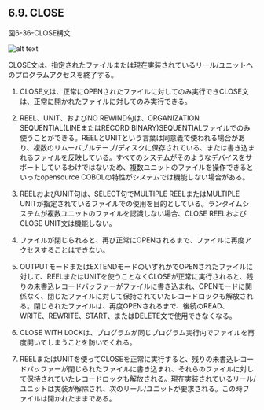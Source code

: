 ## 6.9. CLOSE

図6-36-CLOSE構文

![alt text](Image/6-36-CLOSE.png)

CLOSE文は、指定されたファイルまたは現在実装されているリール/ユニットへのプログラムアクセスを終了する。

1. CLOSE文は、正常にOPENされたファイルに対してのみ実行できCLOSE文は、正常に開かれたファイルに対してのみ実行できる。

2. REEL、UNIT、およびNO REWIND句は、ORGANIZATION SEQUENTIAL(LINEまたはRECORD BINARY)SEQUENTIALファイルでのみ使うことができる。REELとUNITという言葉は同意義で使われる場合があり、複数のリムーバブルテープ/ディスクに保存されている、または書き込まれるファイルを反映している。すべてのシステムがそのようなデバイスをサポートしているわけではないため、複数ユニットのファイルを操作できるといったopensource COBOLの特性がシステムでは機能しない場合がある。

3. REELおよびUNIT句は、SELECT句でMULTIPLE REELまたはMULTIPLE UNITが指定されているファイルでの使用を目的としている。ランタイムシステムが複数ユニットのファイルを認識しない場合、CLOSE REELおよびCLOSE UNIT文は機能しない。

4. ファイルが閉じられると、再び正常にOPENされるまで、ファイルに再度アクセスすることはできない。

5. OUTPUTモードまたはEXTENDモードのいずれかでOPENされたファイルに対して、REELまたはUNITを使うことなくCLOSEが正常に実行されると、残りの未書込レコードバッファーがファイルに書き込まれ、OPENモードに関係なく、閉じたファイルに対して保持されていたレコードロックも解放される。閉じられたファイルは、再度OPENされるまで、後続のREAD、WRITE、REWRITE、START、またはDELETE文で使用できなくなる。

6. CLOSE WITH LOCKは、プログラムが同じプログラム実行内でファイルを再度開いてしまうことを防いでくれる。

7. REELまたはUNITを使ってCLOSEを正常に実行すると、残りの未書込レコードバッファーが閉じられたファイルに書き込まれ、それらのファイルに対して保持されていたレコードロックも解放される。現在実装されているリール/ユニットは実装が解除され、次のリール/ユニットが要求される。この時ファイルは開かれたままである。
